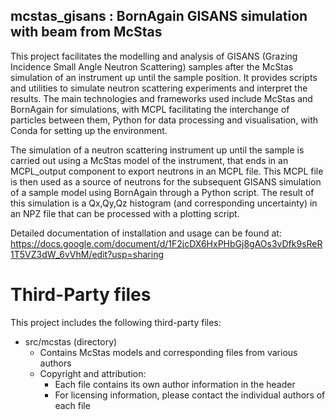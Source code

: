 mcstas_gisans : BornAgain GISANS simulation with beam from McStas
----------------------------------------------------------------

This project facilitates the modelling and analysis of GISANS (Grazing
Incidence Small Angle Neutron Scattering) samples after the McStas simulation
of an instrument up until the sample position. It provides scripts and
utilities to simulate neutron scattering experiments and interpret the results.
The main technologies and frameworks used include McStas and BornAgain for 
simulations, with MCPL facilitating the interchange of particles between them,
Python for data processing and visualisation, with Conda for setting up the
environment.

The simulation of a neutron scattering instrument up until the sample is
carried out using a McStas model of the instrument, that ends in an MCPL_output
component to export neutrons in an MCPL file. This MCPL file is then used as a
source of neutrons for the subsequent GISANS simulation of a sample model using
BornAgain through a Python script. The result of this simulation is a Qx,Qy,Qz
histogram (and corresponding uncertainty) in an NPZ file that can be processed
with a plotting script.

Detailed documentation of installation and usage can be found at:
https://docs.google.com/document/d/1F2jcDX6HxPHbGj8gAOs3vDfk9sReR1T5VZ3dW_6vVhM/edit?usp=sharing

# Third-Party files

This project includes the following third-party files:

- src/mcstas (directory) 
  - Contains McStas models and corresponding files from various authors
  - Copyright and attribution:
    - Each file contains its own author information in the header
    - For licensing information, please contact the individual authors of each file
